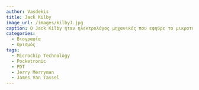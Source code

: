 ```yaml
---
author: Vasdekis
title: Jack Kilby
image_url: /images/kilbyJ.jpg
caption: Ο Jack Kilby ήταν ηλεκτρολόγος μηχανικός που εφηύρε το μικροτσιπ. Μέσω αυτού, σχεδίασε και δημιούργησε την πρώτη αριθμομηχανή σε μέγεθος τσέπης, που ονομάζεται "Pocketronic". Εφηύρε, επίσης, τον θερμικό εκτυπωτή που χρησιμοποιείται στα Portable Data Terminals.
categories:
  - Βιογραφία 
  - Ορισμός 
tags:
  - Microchip Technology
  - Pocketronic
  - PDT
  - Jerry Merryman
  - James Van Tassel
---
```

